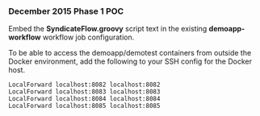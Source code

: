 ### December 2015 Phase 1 POC
Embed the **SyndicateFlow.groovy** script text in the existing **demoapp-workflow** workflow job configuration.

To be able to access the demoapp/demotest containers from outside the Docker environment, add the following to your SSH config for the Docker host.
```
LocalForward localhost:8082 localhost:8082
LocalForward localhost:8083 localhost:8083
LocalForward localhost:8084 localhost:8084
LocalForward localhost:8085 localhost:8085
```
